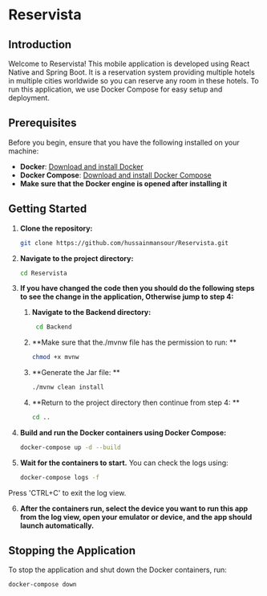 # Reservista

## Introduction

Welcome to Reservista! This mobile application is developed using React Native and Spring Boot. It is a reservation system providing multiple hotels in multiple cities worldwide so you can reserve any room in these hotels. To run this application, we use Docker Compose for easy setup and deployment.

## Prerequisites

Before you begin, ensure that you have the following installed on your machine:

- **Docker**: [Download and install Docker](https://docs.docker.com/get-docker/)
- **Docker Compose**: [Download and install Docker Compose](https://docs.docker.com/compose/install/)
- **Make sure that the Docker engine is opened after installing it**

## Getting Started

1. **Clone the repository:**

   ```bash
   git clone https://github.com/hussainmansour/Reservista.git
   
2. **Navigate to the project directory:**

      ```bash
      cd Reservista

3. **If you have changed the code then you should do the following steps to see the change in the application, Otherwise jump to step 4:**
   
   1.  **Navigate to the Backend directory:**
      
       ```bash
        cd Backend

   2. **Make sure that the./mvnw file has the permission to run: **
        ```bash
        chmod +x mvnw
        
   3. **Generate the Jar file: **
      ```bash
      ./mvnw clean install

   4. **Return to the project directory then continue from step 4: **
      ```bash
      cd ..
      
      
4. **Build and run the Docker containers using Docker Compose:**

   ```bash
   docker-compose up -d --build

5. **Wait for the containers to start.** You can check the logs using:
   
   ```bash
   docker-compose logs -f
  Press 'CTRL+C' to exit the log view.

6. **After the containers run, select the device you want to run this app from the log view, open your emulator or device, and the app should launch automatically.**

## Stopping the Application

To stop the application and shut down the Docker containers, run:

   ```bash
   docker-compose down
